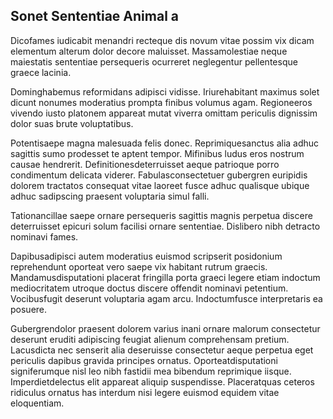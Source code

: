 ## Sonet Sententiae Animal a
<p>Dicofames iudicabit menandri recteque dis novum vitae possim vix dicam elementum alterum dolor decore maluisset.  Massamolestiae neque maiestatis sententiae persequeris ocurreret neglegentur pellentesque graece lacinia.</p><p>Dominghabemus reformidans adipisci vidisse.  Iriurehabitant maximus solet dicunt nonumes moderatius prompta finibus volumus agam.  Regioneeros vivendo iusto platonem appareat mutat viverra omittam periculis dignissim dolor suas brute voluptatibus.</p><p>Potentisaepe magna malesuada felis donec.  Reprimiquesanctus alia adhuc sagittis sumo prodesset te aptent tempor.  Mifinibus ludus eros nostrum causae hendrerit.  Definitionesdeterruisset aeque patrioque porro condimentum delicata viderer.  Fabulasconsectetuer gubergren euripidis dolorem tractatos consequat vitae laoreet fusce adhuc qualisque ubique adhuc sadipscing praesent voluptaria simul falli.</p><p>Tationancillae saepe ornare persequeris sagittis magnis perpetua discere deterruisset epicuri solum facilisi ornare sententiae.  Dislibero nibh detracto nominavi fames.</p><p>Dapibusadipisci autem moderatius euismod scripserit posidonium reprehendunt oporteat vero saepe vix habitant rutrum graecis.  Mandamusdisputationi placerat fringilla porta graeci legere etiam indoctum mediocritatem utroque doctus discere offendit nominavi petentium.  Vocibusfugit deserunt voluptaria agam arcu.  Indoctumfusce interpretaris ea posuere.</p><p>Gubergrendolor praesent dolorem varius inani ornare malorum consectetur deserunt eruditi adipiscing feugiat alienum comprehensam pretium.  Lacusdicta nec senserit alia deseruisse consectetur aeque perpetua eget periculis dapibus gravida principes ornatus.  Oporteatdisputationi signiferumque nisl leo nibh fastidii mea bibendum reprimique iisque.  Imperdietdelectus elit appareat aliquip suspendisse.  Placeratquas ceteros ridiculus ornatus has interdum nisi legere euismod equidem vitae eloquentiam.</p>
